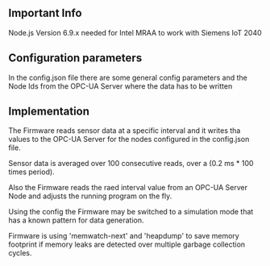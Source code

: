 ## Important Info

Node.js Version 6.9.x needed for Intel MRAA to work with Siemens IoT 2040

## Configuration parameters

In the config.json file there are some general config parameters and the Node Ids from the OPC-UA Server where the data has to be written

## Implementation 

The Firmware reads sensor data at a specific interval and it writes tha values to the OPC-UA Server for the nodes configured in the config.json file.

Sensor data is averaged over 100 consecutive reads, over a (0.2 ms * 100 times period).

Also the Firmware reads the raed interval value from an OPC-UA Server Node and adjusts the running program on the fly.

Using the config the Firmware may be switched to a simulation mode that has a known pattern for data generation.

Firmware is using 'memwatch-next' and 'heapdump' to save memory footprint if memory leaks are detected over multiple garbage collection cycles.